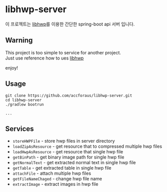 # libhwp-server

이 프로젝트는 [libhwp](https://github.com/accforaus/libhwp)를 이용한 간단한 spring-boot api 서버 입니다. 

## Warning

This project is too simple to service for another project.\
Just use reference how to ues [libhwp](https://github.com/accforaus/libhwp)

enjoy!

## Usage

```
git clone https://github.com/accforaus/libhwp-server.git
cd libhwp-server
./gradlew bootrun

...
```

## Services

- `storeHWPFile` - store hwp files in server directory
- `loadZipAsResource` - get resource that to compressed multiple hwp files
- `loadHwpAsResource` - get resource that single hwp file
- `getBinPath` - get binary image path for single hwp file
- `getNormalText` - get extracted normal text in single hwp file
- `getTable` - get extracted table in single hwp file
- `attachFile` - attach multiple hwp files
- `getFileNameChaged` - change hwp file name
- `extractImage` - extract images in hwp file